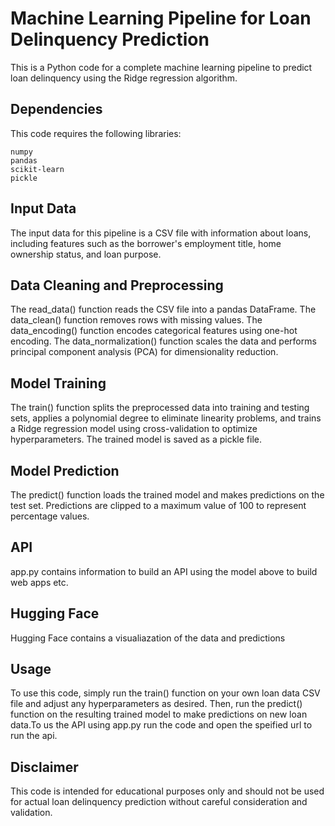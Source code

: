 # Machine Learning Pipeline for Loan Delinquency Prediction

This is a Python code for a complete machine learning pipeline to predict loan delinquency using the Ridge regression algorithm.

## Dependencies

This code requires the following libraries:

    numpy
    pandas
    scikit-learn
    pickle

## Input Data

The input data for this pipeline is a CSV file with information about loans, including features such as the borrower's employment title, home ownership status, and loan purpose.

## Data Cleaning and Preprocessing

The read_data() function reads the CSV file into a pandas DataFrame. The data_clean() function removes rows with missing values. The data_encoding() function encodes categorical features using one-hot encoding. The data_normalization() function scales the data and performs principal component analysis (PCA) for dimensionality reduction.

## Model Training

The train() function splits the preprocessed data into training and testing sets, applies a polynomial degree to eliminate linearity problems, and trains a Ridge regression model using cross-validation to optimize hyperparameters. The trained model is saved as a pickle file.

## Model Prediction

The predict() function loads the trained model and makes predictions on the test set. Predictions are clipped to a maximum value of 100 to represent percentage values.

## API

app.py contains information to build an API using the model above to build web apps etc.

## Hugging Face

Hugging Face contains a visualiazation of the data and predictions

## Usage

To use this code, simply run the train() function on your own loan data CSV file and adjust any hyperparameters as desired. Then, run the predict() function on the resulting trained model to make predictions on new loan data.To us the API using app.py run the code and open the speified url to run the api.

## Disclaimer

This code is intended for educational purposes only and should not be used for actual loan delinquency prediction without careful consideration and validation.
